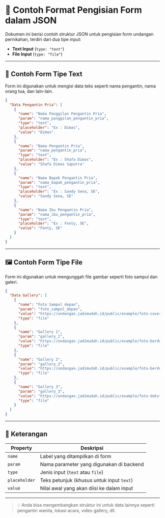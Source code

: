
# 📄 Contoh Format Pengisian Form dalam JSON

Dokumen ini berisi contoh struktur JSON untuk pengisian form undangan pernikahan, terdiri dari dua tipe input:

- **Text Input** (`type: "text"`)
- **File Input** (`type: "file"`)

---

## 📝 Contoh Form Tipe Text

Form ini digunakan untuk mengisi data teks seperti nama pengantin, nama orang tua, dan lain-lain.

```json
{
  "Data Pengantin Pria": [
    {
      "name": "Nama Panggilan Pengantin Pria",
      "param": "nama_panggilan_pengantin_pria",
      "type": "text",
      "placeholder": "Ex : Dimas",
      "value": "Dimas"
    },
    {
      "name": "Nama Pengantin Pria",
      "param": "nama_pengantin_pria",
      "type": "text",
      "placeholder": "Ex : Shafa Dimas",
      "value": "Shafa Dimas Saputra"
    },
    {
      "name": "Nama Bapak Pengantin Pria",
      "param": "nama_bapak_pengantin_pria",
      "type": "text",
      "placeholder": "Ex : Sandy Sena, SE",
      "value": "Sandy Sena, SE"
    },
    {
      "name": "Nama Ibu Pengantin Pria",
      "param": "nama_ibu_pengantin_pria",
      "type": "text",
      "placeholder": "Ex : Fenty, SE",
      "value": "Fenty, SE"
    }
  ]
}
```

---

## 🖼️ Contoh Form Tipe File

Form ini digunakan untuk mengunggah file gambar seperti foto sampul dan galeri.

```json
{
  "Data Gallery": [
    {
      "name": "Foto Sampul depan",
      "param": "foto_sampul_depan",
      "value": "https://undangan.jadimudah.id/public/example/foto-cover-1.jpg",
      "type": "file"
    },
    {
      "name": "Gallery 1",
      "param": "gallery_1",
      "value": "https://undangan.jadimudah.id/public/example/foto-berdua-3.jpg",
      "type": "file"
    },
    {
      "name": "Gallery 2",
      "param": "gallery_2",
      "value": "https://undangan.jadimudah.id/public/example/foto-berdua-2.jpg",
      "type": "file"
    },
    {
      "name": "Gallery 3",
      "param": "gallery_3",
      "value": "https://undangan.jadimudah.id/public/example/foto-dekstop-5.jpg",
      "type": "file"
    }
  ]
}
```

---

## 📌 Keterangan

| Property     | Deskripsi                                                |
|--------------|----------------------------------------------------------|
| `name`       | Label yang ditampilkan di form                           |
| `param`      | Nama parameter yang digunakan di backend                 |
| `type`       | Jenis input (`text` atau `file`)                         |
| `placeholder`| Teks petunjuk (khusus untuk input `text`)               |
| `value`      | Nilai awal yang akan diisi ke dalam input                |

---

> 💡 Anda bisa mengembangkan struktur ini untuk data lainnya seperti pengantin wanita, lokasi acara, video gallery, dll.
